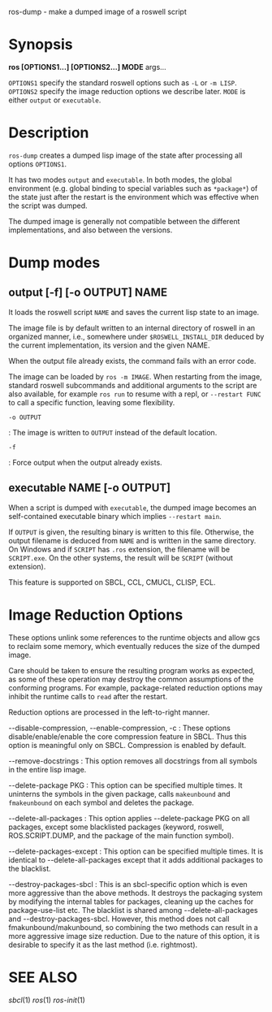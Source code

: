 ros-dump - make a dumped image of a roswell script

# Synopsis

**ros [OPTIONS1...]  [OPTIONS2...] MODE** args...

`OPTIONS1` specify the standard roswell options such as `-L` or `-m LISP`.
`OPTIONS2` specify the image reduction options we describe later.
`MODE` is either `output` or `executable`.

# Description

`ros-dump` creates a dumped lisp image of the state after processing all
options `OPTIONS1`.

It has two modes `output` and `executable`.
In both modes, the global environment (e.g. global binding to special
variables such as `*package*`) of the state just after the restart is
the environment which was effective when the script was dumped.

<!-- Fixme: what kind of? this is unnecessarily retracting the users from using this feature -->
<!-- There might be a limitation regarding this feature depending on the lisp -->
<!-- implementation used by roswell at the time of building.   -->

The dumped image is generally not compatible between the different
implementations, and also between the versions.

# Dump modes

## output [-f] [-o OUTPUT] NAME

It loads the roswell script `NAME` and saves the current lisp state to an image.

The image file is by default written to an internal directory of roswell in an organized manner,
i.e., somewhere under `$ROSWELL_INSTALL_DIR` deduced by the current
implementation, its version and the given NAME.

When the output file already exists, the command fails with an error code.

The image can be loaded by `ros -m IMAGE`. When restarting from the image, standard roswell
subcommands and additional arguments to the script are also available, for
example `ros run` to resume with a repl, or `--restart FUNC` to call a
specific function, leaving some flexibility.

`-o OUTPUT`

  : The image is written to `OUTPUT` instead of the default location.

`-f`

  : Force output when the output already exists.

## executable NAME [-o OUTPUT]

When a script is dumped with `executable`, the dumped image
becomes an self-contained executable binary which implies `--restart main`.

If `OUTPUT` is given, the resulting binary is written to this file.
Otherwise, the output filename is deduced from `NAME` and is written in the same directory.
On Windows and if `SCRIPT` has `.ros` extension, the filename will be `SCRIPT.exe`.
On the other systems, the result will be `SCRIPT` (without extension).

This feature is supported on SBCL, CCL, CMUCL, CLISP, ECL.

# Image Reduction Options

These options unlink some references to the runtime objects and allow gcs to
reclaim some memory, which eventually reduces the size of the dumped image.

Care should be taken to ensure the resulting program works as expected, as some
of these operation may destroy the common assumptions of the conforming
programs. For example, package-related reduction options may inhibit the runtime
calls to `read` after the restart.

Reduction options are processed in the left-to-right manner.

--disable-compression, --enable-compression, -c
    : These options disable/enable/enable the core compression feature in SBCL. Thus this option is meaningful
    only on SBCL. Compression is enabled by default.
    
--remove-docstrings
    : This option removes all docstrings from all symbols in the entire lisp image.
    
--delete-package PKG
    : This option can be specified multiple times. It uninterns the symbols in
      the given package, calls `makeunbound` and `fmakeunbound` on each symbol
      and deletes the package.
      
--delete-all-packages
    : This option applies --delete-package PKG on all packages, except some
      blacklisted packages (keyword, roswell, ROS.SCRIPT.DUMP, and the package
      of the main function symbol).

--delete-packages-except
    : This option can be specified multiple times. It is identical to
      --delete-all-packages except that it adds additional packages to
      the blacklist.

--destroy-packages-sbcl
    : This is an sbcl-specific option which is even more aggressive than the
      above methods. It destroys the packaging system by modifying the internal
      tables for packages, cleaning up the caches for package-use-list etc.
      The blacklist is shared among --delete-all-packages and
      --destroy-packages-sbcl.  However, this method does not call
      fmakunbound/makunbound, so combining the two methods can result in a more
      aggressive image size reduction.  Due to the nature of this option, it is
      desirable to specify it as the last method (i.e. rightmost).

<!-- # options -->
<!--  -->
<!-- # Environmental Variables -->

# SEE ALSO
_sbcl_(1) _ros_(1) _ros-init_(1)
